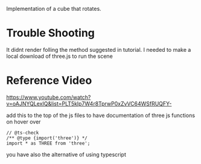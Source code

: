 Implementation of a cube that rotates.

# Trouble Shooting
It didnt render folling the method suggested in tutorial. I needed to make a local download of three.js to run the scene

# Reference Video
https://www.youtube.com/watch?v=oAJNYQLexIQ&list=PLT5klp7W4r8TprwP0xZvVC64WSfRUQFY-

add this to the top of the js files to have documentation of three js functions on hover over
```
// @ts-check
/** @type {import('three')} */
import * as THREE from 'three';
```
you have also the alternative of using typescript
